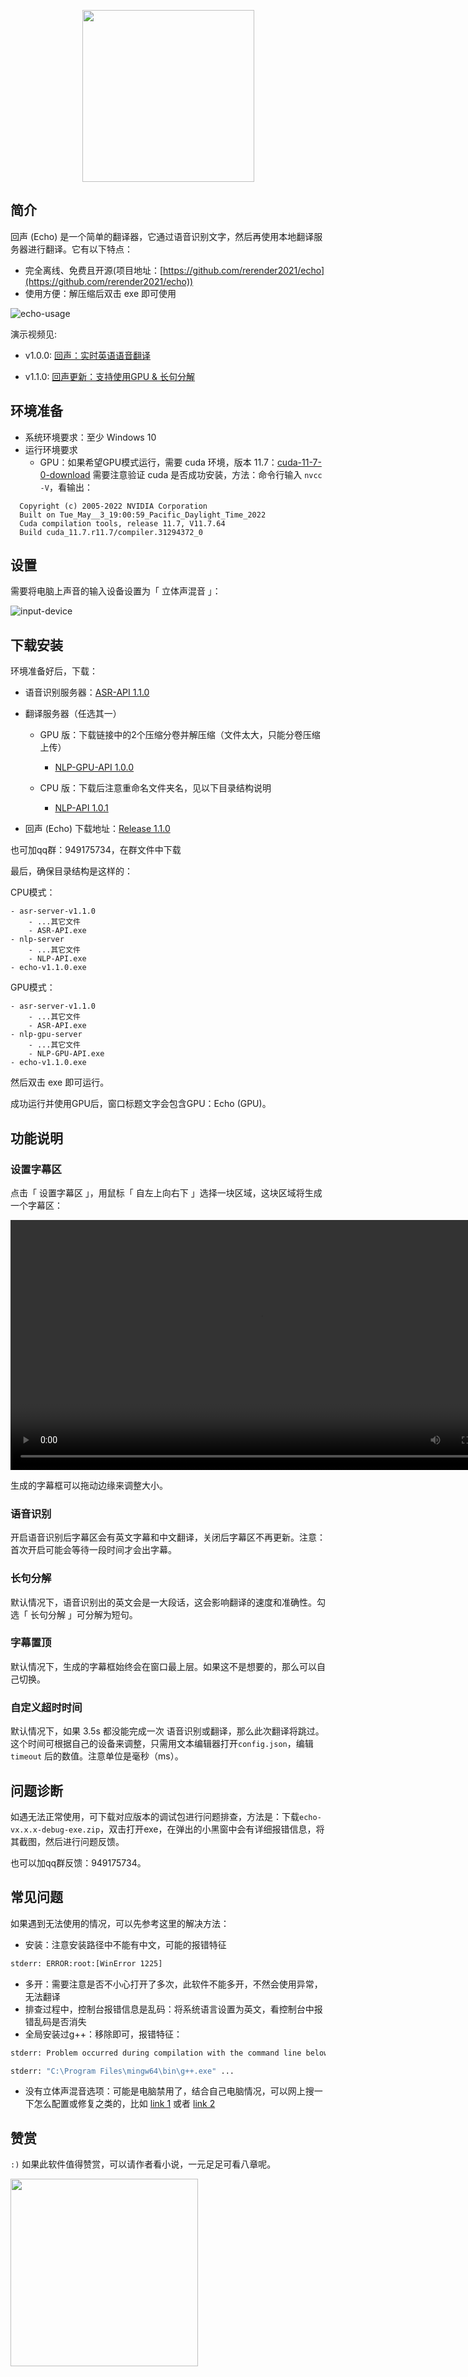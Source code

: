 <p align="center">
    <img width="275" src="./assets/logo-echo.png">
</p>

## 简介

回声 (Echo) 是一个简单的翻译器，它通过语音识别文字，然后再使用本地翻译服务器进行翻译。它有以下特点：

- 完全离线、免费且开源(项目地址：[https://github.com/rerender2021/echo](https://github.com/rerender2021/echo))
- 使用方便：解压缩后双击 exe 即可使用

![echo-usage](./assets/echo-usage.png)

演示视频见:

- v1.0.0: [回声：实时英语语音翻译](https://www.bilibili.com/video/BV11L411d7HE/)

- v1.1.0: [回声更新：支持使用GPU & 长句分解](https://www.bilibili.com/video/BV1Qa4y1M7jV/)



## 环境准备

- 系统环境要求：至少 Windows 10
- 运行环境要求
    - GPU：如果希望GPU模式运行，需要 cuda 环境，版本 11.7：[cuda-11-7-0-download](https://developer.nvidia.com/cuda-11-7-0-download-archive?target_os=Windows&target_arch=x86_64)
需要注意验证 cuda 是否成功安装，方法：命令行输入 `nvcc -V`，看输出：
```
  Copyright (c) 2005-2022 NVIDIA Corporation
  Built on Tue_May__3_19:00:59_Pacific_Daylight_Time_2022
  Cuda compilation tools, release 11.7, V11.7.64
  Build cuda_11.7.r11.7/compiler.31294372_0
```

## 设置

需要将电脑上声音的输入设备设置为「 立体声混音 」：

![input-device](./assets/input-device.png)

## 下载安装

环境准备好后，下载：

- 语音识别服务器：[ASR-API 1.1.0](https://github.com/rerender2021/ASR-API/releases/download/1.1.0/asr-server-v1.1.0.zip)

- 翻译服务器（任选其一）
  - GPU 版：下载链接中的2个压缩分卷并解压缩（文件太大，只能分卷压缩上传）
    - [NLP-GPU-API 1.0.0](https://github.com/rerender2021/NLP-GPU-API/releases/tag/1.0.0) 
  
  - CPU 版：下载后注意重命名文件夹名，见以下目录结构说明
    - [NLP-API 1.0.1](https://github.com/rerender2021/NLP-API/releases/download/1.0.1/NLP-API-v1.0.1.zip)

- 回声 (Echo) 下载地址：[Release 1.1.0](https://github.com/rerender2021/echo/releases/tag/1.1.0)

也可加qq群：949175734，在群文件中下载

最后，确保目录结构是这样的：

CPU模式：
```
- asr-server-v1.1.0
    - ...其它文件
    - ASR-API.exe
- nlp-server
    - ...其它文件
    - NLP-API.exe
- echo-v1.1.0.exe
```

GPU模式：
```
- asr-server-v1.1.0
    - ...其它文件
    - ASR-API.exe
- nlp-gpu-server
    - ...其它文件
    - NLP-GPU-API.exe
- echo-v1.1.0.exe
```

然后双击 exe 即可运行。

成功运行并使用GPU后，窗口标题文字会包含GPU：Echo (GPU)。


## 功能说明

### 设置字幕区

点击「 设置字幕区 」，用鼠标「 自左上向右下 」选择一块区域，这块区域将生成一个字幕区：

<video src="./assets/select-area.mp4" controls autoplay style="width: 800px"></video>

生成的字幕框可以拖动边缘来调整大小。

### 语音识别

开启语音识别后字幕区会有英文字幕和中文翻译，关闭后字幕区不再更新。注意：首次开启可能会等待一段时间才会出字幕。

### 长句分解

默认情况下，语音识别出的英文会是一大段话，这会影响翻译的速度和准确性。勾选「 长句分解 」可分解为短句。


### 字幕置顶

默认情况下，生成的字幕框始终会在窗口最上层。如果这不是想要的，那么可以自己切换。

### 自定义超时时间

默认情况下，如果 3.5s 都没能完成一次 语音识别或翻译，那么此次翻译将跳过。这个时间可根据自己的设备来调整，只需用文本编辑器打开`config.json`，编辑 `timeout` 后的数值。注意单位是毫秒（ms）。

## 问题诊断

如遇无法正常使用，可下载对应版本的调试包进行问题排查，方法是：下载`echo-vx.x.x-debug-exe.zip`，双击打开exe，在弹出的小黑窗中会有详细报错信息，将其截图，然后进行问题反馈。


也可以加qq群反馈：949175734。

## 常见问题

如果遇到无法使用的情况，可以先参考这里的解决方法：

- 安装：注意安装路径中不能有中文，可能的报错特征

```bash
stderr: ERROR:root:[WinError 1225]
```

-  多开：需要注意是否不小心打开了多次，此软件不能多开，不然会使用异常，无法翻译
-  排查过程中，控制台报错信息是乱码：将系统语言设置为英文，看控制台中报错乱码是否消失
-  全局安装过g++：移除即可，报错特征：

```bash
stderr: Problem occurred during compilation with the command line below:

stderr: "C:\Program Files\mingw64\bin\g++.exe" ...
```
-  没有立体声混音选项：可能是电脑禁用了，结合自己电脑情况，可以网上搜一下怎么配置或修复之类的，比如 [link 1]( https://answers.microsoft.com/zh-hans/windows/forum/all/win11%E6%B2%A1%E6%9C%89%E7%AB%8B%E4%BD%93%E5%A3%B0/255778cb-dde4-43d8-97dc-98891545bb24) 或者 [link 2](https://answers.microsoft.com/zh-hans/windows/forum/all/%E5%A3%B0%E9%9F%B3%E8%BE%93%E5%85%A5%E4%B8%AD/240fb9a0-6465-490c-ae70-c8a5cb3d1867)

## 赞赏

`:)` 如果此软件值得赞赏，可以请作者看小说，一元足足可看八章呢。

<p align="left">
    <img width="300" src="../../assets/donate.jpg">
</p>



